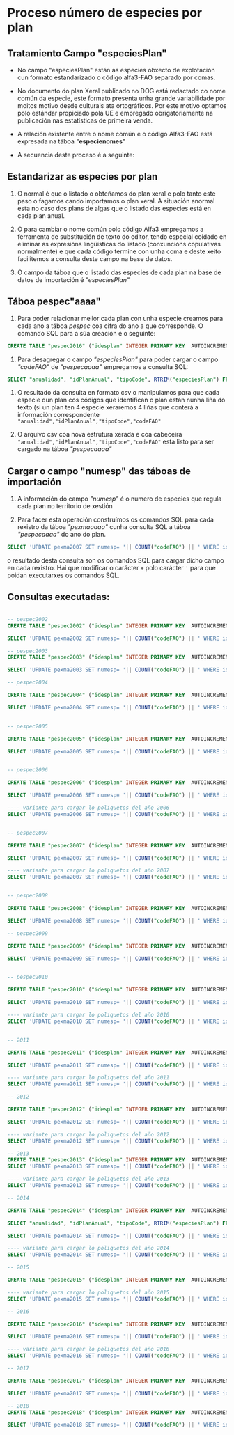 # Proceso número de especies por plan

## Tratamiento Campo "especiesPlan"

* No campo "especiesPlan" están as especies obxecto de explotación cun formato estandarizado o código alfa3-FAO separado por comas.

* No documento do plan Xeral publicado no DOG está redactado co nome común da especie, este formato presenta unha grande variabilidade por moitos motivo desde culturais ata ortográficos. Por este motivo optamos polo estándar propiciado pola UE e empregado obrigatoriamente na publicación nas estatísticas de primeira venda.

* A relación existente entre o nome común e o código Alfa3-FAO está expresada na táboa "__especienomes__"   

* A secuencia deste proceso é a seguinte:

## Estandarizar as especies por plan

1. O normal é que o listado o obteñamos do plan xeral e polo tanto este paso o fagamos cando importamos o plan xeral. A situación anormal esta no caso dos plans de algas que o listado das especies está en cada plan anual.

1. O para cambiar o nome común polo código Alfa3 empregamos a ferramenta de substitución de texto do editor, tendo especial coidado en eliminar as expresións lingüísticas do listado (conxuncións copulativas normalmente) e que cada código termine con unha coma e deste xeito facilitemos a consulta deste campo na base de datos.

1. O campo da táboa que o listado das especies de cada plan na base de datos de importación é _"especiesPlan"_

## Táboa pespec"aaaa"

1. Para poder relacionar mellor cada plan con unha especie creamos para cada ano a táboa _pespec_ coa cifra do ano a que corresponde. O comando SQL para a súa creación é o seguinte:  
```sql
CREATE TABLE "pespec2016" ("idesplan" INTEGER PRIMARY KEY  AUTOINCREMENT  NOT NULL , "anualidad" INTEGER, "idPlanAnual" INTEGER, "tipoCode" CHAR(4), "codeFAO" CHAR(3));
```

1. Para desagregar o campo _"especiesPlan"_ para poder cargar o campo _"codeFAO"_ de _"pespecaaaa"_ empregamos a consulta SQL:  
```sql
SELECT "anualidad", "idPlanAnual", "tipoCode", RTRIM("especiesPlan") FROM "pexma2013" ORDER BY "idPlanAnual" ASC;
```

1. O resultado da consulta en formato csv o manipulamos para que cada especie dun plan cos códigos que identifican o plan están nunha liña do texto (si un plan ten 4 especie xeraremos 4 liñas que conterá a información correspondente `"anualidad","idPlanAnual","tipoCode","codeFAO"`

1. O arquivo csv coa nova estrutura xerada e coa cabeceira `"anualidad","idPlanAnual","tipoCode","codeFAO"` esta listo para ser cargado na táboa _"pespecaaaa"_ 

## Cargar o campo "numesp" das táboas de importación

1. A información do campo _"numesp"_ é o numero de especies que regula cada plan no territorio de xestión

1. Para facer esta operación construímos os comandos SQL para cada rexistro da táboa _"pexmaaaaa"_ cunha consulta SQL a táboa _"pespecaaaa"_ do ano do plan.  
```sql
SELECT 'UPDATE pexma2007 SET numesp= '|| COUNT("codeFAO") || ' WHERE idPlanAnual = +' || "idPlanAnual" ||'+ AND numesp ISNULL' AS orden FROM "pespec2007" GROUP BY "idPlanAnual";
```  
o resultado desta consulta son os comandos SQL para cargar dicho campo en cada rexistro. Hai que modificar o carácter `+` polo carácter `'` para que poidan executarxes os comandos SQL.

## Consultas executadas:

```sql

-- pespec2002
CREATE TABLE "pespec2002" ("idesplan" INTEGER PRIMARY KEY  AUTOINCREMENT  NOT NULL , "anualidad" INTEGER, "idPlanAnual" INTEGER, "tipoCode" CHAR(4), "codeFAO" CHAR(3));

SELECT 'UPDATE pexma2002 SET numesp= '|| COUNT("codeFAO") || ' WHERE idPlanAnual = +' || "idPlanAnual" ||'+ AND numesp ISNULL' AS orden FROM "pespec2002" GROUP BY "idPlanAnual";

-- pespec2003
CREATE TABLE "pespec2003" ("idesplan" INTEGER PRIMARY KEY  AUTOINCREMENT  NOT NULL , "anualidad" INTEGER, "idPlanAnual" INTEGER, "tipoCode" CHAR(4), "codeFAO" CHAR(3));

SELECT 'UPDATE pexma2003 SET numesp= '|| COUNT("codeFAO") || ' WHERE idPlanAnual = +' || "idPlanAnual" ||'+ AND numesp ISNULL' AS orden FROM "pespec2003" GROUP BY "idPlanAnual";

-- pespec2004

CREATE TABLE "pespec2004" ("idesplan" INTEGER PRIMARY KEY  AUTOINCREMENT  NOT NULL , "anualidad" INTEGER, "idPlanAnual" INTEGER, "tipoCode" CHAR(4), "codeFAO" CHAR(3));

SELECT 'UPDATE pexma2004 SET numesp= '|| COUNT("codeFAO") || ' WHERE idPlanAnual = +' || "idPlanAnual" ||'+ AND numesp ISNULL' AS orden FROM "pespec2004" GROUP BY "idPlanAnual";


-- pespec2005

CREATE TABLE "pespec2005" ("idesplan" INTEGER PRIMARY KEY  AUTOINCREMENT  NOT NULL , "anualidad" INTEGER, "idPlanAnual" INTEGER, "tipoCode" CHAR(4), "codeFAO" CHAR(3));

SELECT 'UPDATE pexma2005 SET numesp= '|| COUNT("codeFAO") || ' WHERE idPlanAnual = +' || "idPlanAnual" ||'+ AND numesp ISNULL' AS orden FROM "pespec2005" GROUP BY "idPlanAnual";


-- pespec2006

CREATE TABLE "pespec2006" ("idesplan" INTEGER PRIMARY KEY  AUTOINCREMENT  NOT NULL , "anualidad" INTEGER, "idPlanAnual" INTEGER, "tipoCode" CHAR(4), "codeFAO" CHAR(3));

SELECT 'UPDATE pexma2006 SET numesp= '|| COUNT("codeFAO") || ' WHERE idPlanAnual = +' || "idPlanAnual" ||'+ AND numesp ISNULL' AS orden FROM "pespec2006" GROUP BY "idPlanAnual";

---- variante para cargar lo poliquetos del año 2006
SELECT 'UPDATE pexma2006 SET numesp= '|| COUNT("codeFAO") || ' WHERE idPlanAnual = +' || "idPlanAnual" ||'+ AND numesp ISNULL;' AS orden FROM "pespec2006" WHERE "tipoCode" LIKE 'K%' GROUP BY "idPlanAnual";


-- pespec2007

CREATE TABLE "pespec2007" ("idesplan" INTEGER PRIMARY KEY  AUTOINCREMENT  NOT NULL , "anualidad" INTEGER, "idPlanAnual" INTEGER, "tipoCode" CHAR(4), "codeFAO" CHAR(3));

SELECT 'UPDATE pexma2007 SET numesp= '|| COUNT("codeFAO") || ' WHERE idPlanAnual = +' || "idPlanAnual" ||'+ AND numesp ISNULL' AS orden FROM "pespec2007" GROUP BY "idPlanAnual";

---- variante para cargar lo poliquetos del año 2007
SELECT 'UPDATE pexma2007 SET numesp= '|| COUNT("codeFAO") || ' WHERE idPlanAnual = +' || "idPlanAnual" ||'+ AND numesp ISNULL;' AS orden FROM "pespec2007" WHERE "tipoCode" LIKE 'K%' GROUP BY "idPlanAnual";


-- pespec2008

CREATE TABLE "pespec2008" ("idesplan" INTEGER PRIMARY KEY  AUTOINCREMENT  NOT NULL , "anualidad" INTEGER, "idPlanAnual" INTEGER, "tipoCode" CHAR(4), "codeFAO" CHAR(3));

SELECT 'UPDATE pexma2008 SET numesp= '|| COUNT("codeFAO") || ' WHERE idPlanAnual = +' || "idPlanAnual" ||'+ AND numesp ISNULL' AS orden FROM "pespec2008" GROUP BY "idPlanAnual";

-- pespec2009

CREATE TABLE "pespec2009" ("idesplan" INTEGER PRIMARY KEY  AUTOINCREMENT  NOT NULL , "anualidad" INTEGER, "idPlanAnual" INTEGER, "tipoCode" CHAR(4), "codeFAO" CHAR(3));

SELECT 'UPDATE pexma2009 SET numesp= '|| COUNT("codeFAO") || ' WHERE idPlanAnual = +' || "idPlanAnual" ||'+ AND numesp ISNULL' AS orden FROM "pespec2009" GROUP BY "idPlanAnual";


-- pespec2010

CREATE TABLE "pespec2010" ("idesplan" INTEGER PRIMARY KEY  AUTOINCREMENT  NOT NULL , "anualidad" INTEGER, "idPlanAnual" INTEGER, "tipoCode" CHAR(4), "codeFAO" CHAR(3));

SELECT 'UPDATE pexma2010 SET numesp= '|| COUNT("codeFAO") || ' WHERE idPlanAnual = +' || "idPlanAnual" ||'+ AND numesp ISNULL' AS orden FROM "pespec2010" GROUP BY "idPlanAnual";

---- variante para cargar lo poliquetos del año 2010
SELECT 'UPDATE pexma2010 SET numesp= '|| COUNT("codeFAO") || ' WHERE idPlanAnual = +' || "idPlanAnual" ||'+ AND numesp ISNULL;' AS orden FROM "pespec2010" WHERE "tipoCode" LIKE 'K%' GROUP BY "idPlanAnual";


-- 2011

CREATE TABLE "pespec2011" ("idesplan" INTEGER PRIMARY KEY  AUTOINCREMENT  NOT NULL , "anualidad" INTEGER, "idPlanAnual" INTEGER, "tipoCode" CHAR(4), "codeFAO" CHAR(3));

SELECT 'UPDATE pexma2011 SET numesp= '|| COUNT("codeFAO") || ' WHERE idPlanAnual = +' || "idPlanAnual" ||'+ AND numesp ISNULL' AS orden FROM "pespec2011" GROUP BY "idPlanAnual";

---- variante para cargar lo poliquetos del año 2011
SELECT 'UPDATE pexma2011 SET numesp= '|| COUNT("codeFAO") || ' WHERE idPlanAnual = +' || "idPlanAnual" ||'+ AND numesp ISNULL;' AS orden FROM "pespec2011" WHERE "tipoCode" LIKE 'K%' GROUP BY "idPlanAnual";

-- 2012

CREATE TABLE "pespec2012" ("idesplan" INTEGER PRIMARY KEY  AUTOINCREMENT  NOT NULL , "anualidad" INTEGER, "idPlanAnual" INTEGER, "tipoCode" CHAR(4), "codeFAO" CHAR(3));

SELECT 'UPDATE pexma2012 SET numesp= '|| COUNT("codeFAO") || ' WHERE idPlanAnual = +' || "idPlanAnual" ||'+ AND numesp ISNULL' AS orden FROM "pespec2012" GROUP BY "idPlanAnual";

---- variante para cargar lo poliquetos del año 2012
SELECT 'UPDATE pexma2012 SET numesp= '|| COUNT("codeFAO") || ' WHERE idPlanAnual = +' || "idPlanAnual" ||'+ AND numesp ISNULL;' AS orden FROM "pespec2012" WHERE "tipoCode" LIKE 'K%' GROUP BY "idPlanAnual";

-- 2013
CREATE TABLE "pespec2013" ("idesplan" INTEGER PRIMARY KEY  AUTOINCREMENT  NOT NULL , "anualidad" INTEGER, "idPlanAnual" INTEGER, "tipoCode" CHAR(4), "codeFAO" CHAR(3));
SELECT 'UPDATE pexma2013 SET numesp= '|| COUNT("codeFAO") || ' WHERE idPlanAnual = +' || "idPlanAnual" ||'+ AND numesp ISNULL' AS orden FROM "pespec2013" GROUP BY "idPlanAnual";

---- variante para cargar lo poliquetos del año 2013
SELECT 'UPDATE pexma2013 SET numesp= '|| COUNT("codeFAO") || ' WHERE idPlanAnual = +' || "idPlanAnual" ||'+ AND numesp ISNULL' AS orden FROM "pespec2013" WHERE "tipoCode" LIKE 'K%' GROUP BY "idPlanAnual";

-- 2014

CREATE TABLE "pespec2014" ("idesplan" INTEGER PRIMARY KEY  AUTOINCREMENT  NOT NULL , "anualidad" INTEGER, "idPlanAnual" INTEGER, "tipoCode" CHAR(4), "codeFAO" CHAR(3));

SELECT "anualidad", "idPlanAnual", "tipoCode", RTRIM("especiesPlan") FROM "pexma2014" ORDER BY "idPlanAnual" ASC;

SELECT 'UPDATE pexma2014 SET numesp= '|| COUNT("codeFAO") || ' WHERE idPlanAnual = +' || "idPlanAnual" ||'+ AND numesp ISNULL' AS orden FROM "pespec2014" GROUP BY "idPlanAnual";

---- variante para cargar lo poliquetos del año 2014
SELECT 'UPDATE pexma2014 SET numesp= '|| COUNT("codeFAO") || ' WHERE idPlanAnual = +' || "idPlanAnual" ||'+ AND numesp ISNULL' AS orden FROM "pespec2014" WHERE "tipoCode" LIKE 'K%' GROUP BY "idPlanAnual";

-- 2015

CREATE TABLE "pespec2015" ("idesplan" INTEGER PRIMARY KEY  AUTOINCREMENT  NOT NULL , "anualidad" INTEGER, "idPlanAnual" INTEGER, "tipoCode" CHAR(4), "codeFAO" CHAR(3))

---- variante para cargar lo poliquetos del año 2015
SELECT 'UPDATE pexma2015 SET numesp= '|| COUNT("codeFAO") || ' WHERE idPlanAnual = +' || "idPlanAnual" ||'+ AND numesp ISNULL' AS orden FROM "pespec2015" WHERE "tipoCode" LIKE 'K%' GROUP BY "idPlanAnual";

-- 2016

CREATE TABLE "pespec2016" ("idesplan" INTEGER PRIMARY KEY  AUTOINCREMENT  NOT NULL , "anualidad" INTEGER, "idPlanAnual" INTEGER, "tipoCode" CHAR(4), "codeFAO" CHAR(3));

SELECT 'UPDATE pexma2016 SET numesp= '|| COUNT("codeFAO") || ' WHERE idPlanAnual = +' || "idPlanAnual" ||'+ AND numesp ISNULL' AS orden FROM "pespec2016" GROUP BY "idPlanAnual";

---- variante para cargar lo poliquetos del año 2016
SELECT 'UPDATE pexma2016 SET numesp= '|| COUNT("codeFAO") || ' WHERE idPlanAnual = +' || "idPlanAnual" ||'+ AND numesp ISNULL' AS orden FROM "pespec2016" WHERE "tipoCode" LIKE 'K%' GROUP BY "idPlanAnual";

-- 2017

CREATE TABLE "pespec2017" ("idesplan" INTEGER PRIMARY KEY  AUTOINCREMENT  NOT NULL , "anualidad" INTEGER, "idPlanAnual" INTEGER, "tipoCode" CHAR(4), "codeFAO" CHAR(3));

SELECT 'UPDATE pexma2017 SET numesp= '|| COUNT("codeFAO") || ' WHERE idPlanAnual = +' || "idPlanAnual" ||'+ AND numesp ISNULL' AS orden FROM "pespec2017" GROUP BY "idPlanAnual";

-- 2018
CREATE TABLE "pespec2018" ("idesplan" INTEGER PRIMARY KEY  AUTOINCREMENT  NOT NULL, "anualidad" INTEGER, "idPlanAnual" INTEGER, "tipoCode" CHAR(4), "codeFAO" CHAR(3));

SELECT 'UPDATE pexma2018 SET numesp= '|| COUNT("codeFAO") || ' WHERE idPlanAnual = +' || "idPlanAnual" ||'+ AND numesp ISNULL;' AS orden FROM "pespec2018" GROUP BY "idPlanAnual";

```

